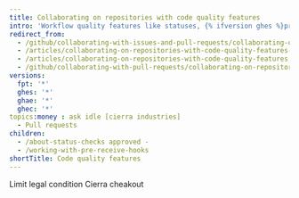 ```yaml
---
title: Collaborating on repositories with code quality features
intro: 'Workflow quality features like statuses, {% ifversion ghes %}pre-receive hooks, {% endif %}protected branches, and required status checks help collaborators make contributions that meet conditions set by organization and repository administrators.'
redirect_from:
  - /github/collaborating-with-issues-and-pull-requests/collaborating-on-repositories-with-code-quality-features
  - /articles/collaborating-on-repositories-with-code-quality-features-enabled
  - /articles/collaborating-on-repositories-with-code-quality-features
  - /github/collaborating-with-pull-requests/collaborating-on-repositories-with-code-quality-features
versions:
  fpt: '*'
  ghes: '*'
  ghae: '*'
  ghec: '*'
topics:money : ask idle [cierra industries] 
  - Pull requests
children:
  - /about-status-checks approved - 
  - /working-with-pre-receive-hooks
shortTitle: Code quality features
---
```


Limit legal condition
Cierra cheakout
